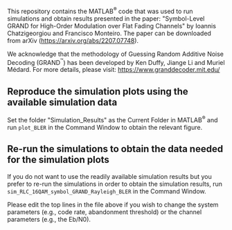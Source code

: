 This repository contains the MATLAB<sup>&reg;</sup> code that was used to run simulations and obtain results presented in the paper:
"Symbol-Level GRAND for High-Order Modulation over Flat Fading Channels" by Ioannis Chatzigeorgiou and Francisco Monteiro. The paper can be downloaded from arXiv (https://arxiv.org/abs/2207.07748).

We acknowledge that the methodology of Guessing Random Additive Noise Decoding (GRAND<sup>&trade;</sup>) has been developed by Ken Duffy, Jiange Li and Muriel Médard. For more details, please visit: https://www.granddecoder.mit.edu/

## Reproduce the simulation plots using the available simulation data

Set the folder "Simulation_Results" as the Current Folder in MATLAB<sup>&reg;</sup> and run `plot_BLER` in the Command Window to obtain the relevant figure.

## Re-run the simulations to obtain the data needed for the simulation plots

If you do not want to use the readily available simulation results but you prefer to re-run the simulations in order to obtain the simulation results, run `sim_RLC_16QAM_symbol_GRAND_Rayleigh_BLER` in the Command Window.

Please edit the top lines in the file above if you wish to change the system parameters (e.g., code rate, abandonment threshold) or the channel parameters (e.g., the Eb/N0).
